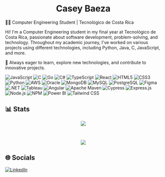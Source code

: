 <h1 align="center">Casey Baeza</h1> </div>

👨‍💻 Computer Engineering Student | Tecnológico de Costa Rica

Hi! I'm a Computer Engineering student in my final year at Tecnológico de Costa Rica, passionate about software development, problem-solving, and technology. Throughout my academic journey, I've worked on various projects using different technologies, including Python, Java, C, JavaScript, and more.

🚀 Always eager to learn, explore new technologies, and contribute to innovative projects.

![JavaScript](https://img.shields.io/badge/javascript-323330?style=for-the-badge&logo=javascript&logoColor=F7DF1E) ![C](https://img.shields.io/badge/c-00599C?style=for-the-badge&logo=c&logoColor=white)   ![Go](https://img.shields.io/badge/go-00ADD8?style=for-the-badge&logo=go&logoColor=white) ![C#](https://img.shields.io/badge/c%23-239120?style=for-the-badge&logo=csharp&logoColor=white) ![TypeScript](https://img.shields.io/badge/typescript-007ACC?style=for-the-badge&logo=typescript&logoColor=white) ![React](https://img.shields.io/badge/react-20232A?style=for-the-badge&logo=react&logoColor=61DAFB)   ![HTML5](https://img.shields.io/badge/html5-E34F26?style=for-the-badge&logo=html5&logoColor=white) ![CSS3](https://img.shields.io/badge/css3-1572B6?style=for-the-badge&logo=css3&logoColor=white) ![Python](https://img.shields.io/badge/python-FFD43B?style=for-the-badge&logo=python&logoColor=blue) ![AWS](https://img.shields.io/badge/amazon_aws-FF9900?style=for-the-badge&logo=amazonaws&logoColor=white) ![Oracle](https://img.shields.io/badge/oracle-F80000?style=for-the-badge&logo=oracle&logoColor=black) ![MongoDB](https://img.shields.io/badge/mongodb-4EA94B?style=for-the-badge&logo=mongodb&logoColor=white) ![MySQL](https://img.shields.io/badge/mysql-005C84?style=for-the-badge&logo=mysql&logoColor=white) ![PostgreSQL](https://img.shields.io/badge/postgresql-316192?style=for-the-badge&logo=postgresql&logoColor=white) ![Figma](https://img.shields.io/badge/figma-F24E1E?style=for-the-badge&logo=figma&logoColor=white) ![.NET](https://img.shields.io/badge/.NET-512BD4?style=for-the-badge&logo=dotnet&logoColor=white) ![Tableau](https://img.shields.io/badge/tableau-E97627?style=for-the-badge&logo=tableau&logoColor=white) ![Angular](https://img.shields.io/badge/angular-DD0031?style=for-the-badge&logo=angular&logoColor=white) ![Apache Maven](https://img.shields.io/badge/apache_maven-C71A36?style=for-the-badge&logo=apachemaven&logoColor=white) ![Cypress](https://img.shields.io/badge/cypress-17202C?style=for-the-badge&logo=cypress&logoColor=white) ![Express.js](https://img.shields.io/badge/express.js-000000?style=for-the-badge&logo=express&logoColor=white) ![Node.js](https://img.shields.io/badge/node.js-339933?style=for-the-badge&logo=nodedotjs&logoColor=white) ![NPM](https://img.shields.io/badge/npm-CB3837?style=for-the-badge&logo=npm&logoColor=white) ![Power BI](https://img.shields.io/badge/power_bi-F2C811?style=for-the-badge&logo=power%20bi&logoColor=white) ![Tailwind CSS](https://img.shields.io/badge/tailwind_css-38B2AC?style=for-the-badge&logo=tailwind-css&logoColor=white)  

  
## 📊 Stats
 <p align="center"><img src="https://github-readme-streak-stats.herokuapp.com/?user=cbaeza16&theme=dark&hide_border=true"/></p>
<br/>
<p align="center"><img src="https://github-readme-stats.vercel.app/api/top-langs/?username=cbaeza16&theme=cobalt&hide_border=true&include_all_commits=false&count_private=false&layout=compact"/></p>
  
## 🌐 Socials
[![LinkedIn](https://img.shields.io/badge/LinkedIn-%230077B5.svg?logo=linkedin&logoColor=white)](https://www.linkedin.com/in/casey-baeza-973b3134b) 
